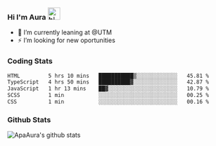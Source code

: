 ### Hi I'm Aura <img src="https://user-images.githubusercontent.com/1303154/88677602-1635ba80-d120-11ea-84d8-d263ba5fc3c0.gif" width="28px" alt="hi">

- 🔭 I’m currently leaning at @UTM
- ⚡ I’m looking for new oportunities


### Coding Stats

<!--START_SECTION:waka-->

```txt
HTML         5 hrs 10 mins   ███████████▒░░░░░░░░░░░░░   45.81 %
TypeScript   4 hrs 50 mins   ██████████▓░░░░░░░░░░░░░░   42.87 %
JavaScript   1 hr 13 mins    ██▓░░░░░░░░░░░░░░░░░░░░░░   10.79 %
SCSS         1 min           ░░░░░░░░░░░░░░░░░░░░░░░░░   00.25 %
CSS          1 min           ░░░░░░░░░░░░░░░░░░░░░░░░░   00.16 %
```

<!--END_SECTION:waka-->

### Github Stats

![ApaAura's github stats](https://github-readme-stats.vercel.app/api?username=ApaAura&count_private=true&theme=tokyonight&hide=contribs,prs)
